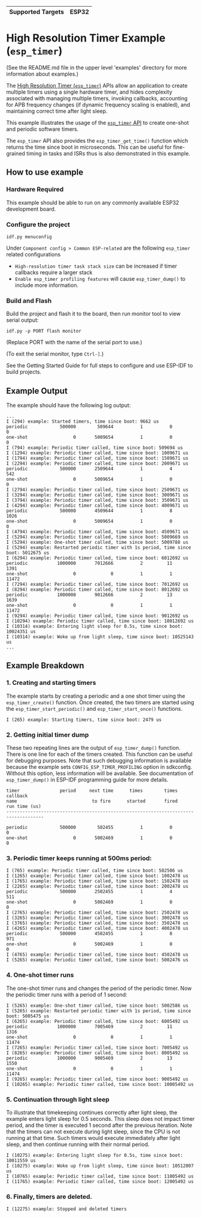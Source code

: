 | Supported Targets | ESP32 |
| ----------------- | ----- |

# High Resolution Timer Example (`esp_timer`) 

(See the README.md file in the upper level 'examples' directory for more information about examples.)

The [High Resolution Timer (`esp_timer`)](https://docs.espressif.com/projects/esp-idf/en/latest/api-reference/system/esp_timer.html) APIs allow an application to create multiple timers using a single hardware timer, and hides complexity associated with managing multiple timers, invoking callbacks, accounting for APB frequency changes (if dynamic frequency scaling is enabled), and maintaining correct time after light sleep.

This example illustrates the usage of the [`esp_timer` API](https://docs.espressif.com/projects/esp-idf/en/latest/api-reference/system/esp_timer.html#api-reference) to create one-shot and periodic software timers.

The `esp_timer` API also provides the `esp_timer_get_time()` function which returns the time since boot in microseconds. This can be useful for fine-grained timing in tasks and ISRs thus is also demonstrated in this example.

## How to use example

### Hardware Required

This example should be able to run on any commonly available ESP32 development board.

### Configure the project

```
idf.py menuconfig
```

Under `Component config > Common ESP-related` are the following `esp_timer` related configurations

* `High-resolution timer task stack size` can be increased if timer callbacks require a larger stack
* `Enable esp_timer profiling features` will cause `esp_timer_dump()` to include more information.

### Build and Flash

Build the project and flash it to the board, then run monitor tool to view serial output:

```
idf.py -p PORT flash monitor
```

(Replace PORT with the name of the serial port to use.)

(To exit the serial monitor, type ``Ctrl-]``.)

See the Getting Started Guide for full steps to configure and use ESP-IDF to build projects.

## Example Output

The example should have the following log output:

```
...
I (294) example: Started timers, time since boot: 9662 us
periodic            500000        509644          1          0             0
one-shot                 0       5009654          1          0             0
I (794) example: Periodic timer called, time since boot: 509694 us
I (1294) example: Periodic timer called, time since boot: 1009671 us
I (1794) example: Periodic timer called, time since boot: 1509671 us
I (2294) example: Periodic timer called, time since boot: 2009671 us
periodic            500000       2509644          1          4           542
one-shot                 0       5009654          1          0             0
I (2794) example: Periodic timer called, time since boot: 2509671 us
I (3294) example: Periodic timer called, time since boot: 3009671 us
I (3794) example: Periodic timer called, time since boot: 3509671 us
I (4294) example: Periodic timer called, time since boot: 4009671 us
periodic            500000       4509644          1          8          1026
one-shot                 0       5009654          1          0             0
I (4794) example: Periodic timer called, time since boot: 4509671 us
I (5294) example: Periodic timer called, time since boot: 5009669 us
I (5294) example: One-shot timer called, time since boot: 5009788 us
I (5294) example: Restarted periodic timer with 1s period, time since boot: 5012675 us
I (6294) example: Periodic timer called, time since boot: 6012692 us
periodic           1000000       7012666          2         11          1391
one-shot                 0             0          1          1         11472
I (7294) example: Periodic timer called, time since boot: 7012692 us
I (8294) example: Periodic timer called, time since boot: 8012692 us
periodic           1000000       9012666          2         13          1639
one-shot                 0             0          1          1         11472
I (9294) example: Periodic timer called, time since boot: 9012692 us
I (10294) example: Periodic timer called, time since boot: 10012692 us
I (10314) example: Entering light sleep for 0.5s, time since boot: 10024351 us
I (10314) example: Woke up from light sleep, time since boot: 10525143 us
...
```

## Example Breakdown

### 1. Creating and starting timers

The example starts by creating a periodic and a one shot timer using the `esp_timer_create()` function. Once created, the two timers are started using the `esp_timer_start_periodic()` and `esp_timer_start_once()` functions.

```
I (265) example: Starting timers, time since boot: 2479 us
```

### 2. Getting initial timer dump

These two repeating lines are the output of `esp_timer_dump()` function. There is one line for each of the timers created. This function can be useful for debugging purposes. Note that such debugging information is available because the example sets `CONFIG_ESP_TIMER_PROFILING` option in sdkconfig. Without this option, less information will be available. See documentation of `esp_timer_dump()` in ESP-IDF programming guide for more details.

```
timer               period     next time      times        times         callback
name                            to fire      started       fired       run time (us)
------------------------------------------------------------------------------------

periodic            500000        502455          1          0             0
one-shot                 0       5002469          1          0             0
```

### 3. Periodic timer keeps running at 500ms period:

```
I (765) example: Periodic timer called, time since boot: 502506 us
I (1265) example: Periodic timer called, time since boot: 1002478 us
I (1765) example: Periodic timer called, time since boot: 1502478 us
I (2265) example: Periodic timer called, time since boot: 2002478 us
periodic            500000       2502455          1          4           511
one-shot                 0       5002469          1          0             0
I (2765) example: Periodic timer called, time since boot: 2502478 us
I (3265) example: Periodic timer called, time since boot: 3002478 us
I (3765) example: Periodic timer called, time since boot: 3502478 us
I (4265) example: Periodic timer called, time since boot: 4002478 us
periodic            500000       4502455          1          8           971
one-shot                 0       5002469          1          0             0
I (4765) example: Periodic timer called, time since boot: 4502478 us
I (5265) example: Periodic timer called, time since boot: 5002476 us
```

### 4. One-shot timer runs

The one-shot timer runs and changes the period of the periodic timer. Now the periodic timer runs with a period of 1 second:

```    
I (5265) example: One-shot timer called, time since boot: 5002586 us
I (5265) example: Restarted periodic timer with 1s period, time since boot: 5005475 us
I (6265) example: Periodic timer called, time since boot: 6005492 us
periodic           1000000       7005469          2         11          1316
one-shot                 0             0          1          1         11474
I (7265) example: Periodic timer called, time since boot: 7005492 us
I (8265) example: Periodic timer called, time since boot: 8005492 us
periodic           1000000       9005469          2         13          1550
one-shot                 0             0          1          1         11474
I (9265) example: Periodic timer called, time since boot: 9005492 us
I (10265) example: Periodic timer called, time since boot: 10005492 us
```

### 5. Continuation through light sleep

To illustrate that timekeeping continues correctly after light sleep, the example enters light sleep for 0.5 seconds. This sleep does not impact timer period, and the timer is executed 1 second after the previous iteration. Note that the timers can not execute during light sleep, since the CPU is not running at that time. Such timers would execute immediately after light sleep, and then continue running with their normal period.
    
```
I (10275) example: Entering light sleep for 0.5s, time since boot: 10011559 us
I (10275) example: Woke up from light sleep, time since boot: 10512007 us
I (10765) example: Periodic timer called, time since boot: 11005492 us
I (11765) example: Periodic timer called, time since boot: 12005492 us
```

### 6. Finally, timers are deleted.

```
I (12275) example: Stopped and deleted timers
```
